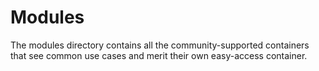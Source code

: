 # Modules

The modules directory contains all the community-supported containers that see common use cases and merit their own easy-access container.